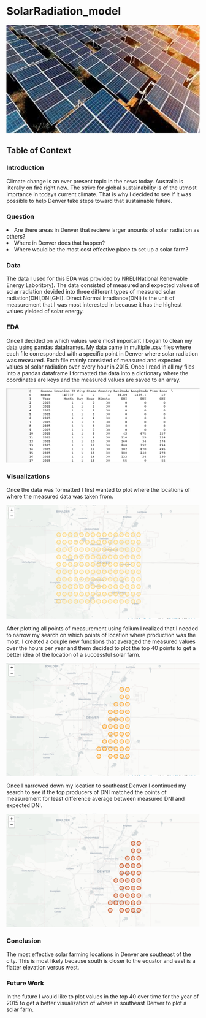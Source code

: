# SolarRadiation_model
<p align="center">
    <img src="images/solar_panels.jpeg" width=800/>
<p/>

## Table of Context 
### Introduction
<p>Climate change is an ever present topic in the news today. Australia is literally on fire right now. The strive for global sustainability is of the utmost imprtance in todays current climate. That is why I decided to see if it was possible to help Denver take steps toward that sustainable future.</p>

### Question

<li>Are there areas in Denver that recieve larger anounts of solar radiation as others?</li>
<li>Where in Denver does that happen?</li>
<li>Where would be the most cost effective place to set up a solar farm?</li>

### Data 
<p>The data I used for this EDA was provided by NREL(National Renewable Energy Laboritory). The data consisted of measured and expected values of solar radiation devided into three different types of measured solar radiation(DHI,DNI,GHI). Direct Normal Irradiance(DNI) is the unit of measurement that I was most interested in because it has the highest values yielded of solar energy. </p>

### EDA
<p>Once I decided on which values were most important I began to clean my data using pandas dataframes. My data came in multiple .csv files where each file corresponded with a specific point in Denver where solar radiation was measured. Each file mainly consisted of measured and expected values of solar radiation over every hour in 2015. Once I read in all my files into a pandas dataframe I formatted the data into a dictionary where the coordinates are keys and the measured values are saved to an array. </p>

<p align="center">
    <img src="images/solar_table.PNG" />
<p/>

### Visualizations

Once the data was formatted I first wanted to plot where the locations of where the measured data was taken from. 

<p align="center">
    <img src="images/all_solar_points.PNG" />
<p/>

After plotting all points of measurement using folium I realized that I needed to narrow my search on which points of location where production was the most. I created a couple new functions that averaged the measured values over the hours per year and them decided to plot the top 40 points to get a better idea of the location of a successful solar farm.

<p align="center">
    <img src="images/top40_producers.PNG" />
<p/>

Once I narrowed down my location to southeast Denver I continued my search to see if the top producers of DNI matched the points of measurement for least difference average between measured DNI and expected DNI.

<p align="center">
    <img src="images/points_with_least_difference.PNG" />
<p/>

### Conclusion
<p>The most effective solar farming locations in Denver are southeast of the city. This is most likely because south is closer to the equator and east is a flatter elevation versus west.</p>

### Future Work
<p>In the future I would like to plot values in the top 40 over time for the year of 2015 to get a better visualization of where in southeast Denver to plot a solar farm. 